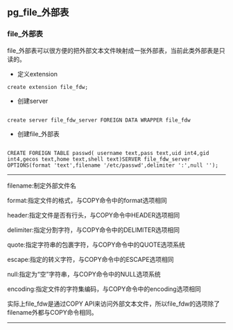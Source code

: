 ﻿
## pg_file_外部表


### file_外部表

file_外部表可以很方便的把外部文本文件映射成一张外部表，当前此类外部表是只读的。

- 定义extension

```
create extension file_fdw;

```

- 创建server

```

create server file_fdw_server FOREIGN DATA WRAPPER file_fdw 

```

- 创建file_外部表

```

CREATE FOREIGN TABLE passwd( username text,pass text,uid int4,gid int4,gecos text,home text,shell text)SERVER file_fdw_server OPTIONS(format 'text',filename '/etc/passwd',delimiter ':',null '');

```

-----------

filename:制定外部文件名

format:指定文件的格式，与COPY命令中的format选项相同

header:指定文件是否有行头，与COPY命令中HEADER选项相同

delimiter:指定分割字符，与COPY命令中的DELIMITER选项相同

quote:指定字符串的包裹字符，与COPY命令中的QUOTE选项系统

escape:指定的转义字符，与COPY命令中的ESCAPE选项相同

null:指定为“空”字符串，与COPY命令中的NULL选项系统

encoding:指定文件的字符集编码，与COPY命令中的encoding选项相同

实际上file_fdw是通过COPY API来访问外部文本文件，所以file_fdw的选项除了filename外都与COPY命令相同。

-----------
